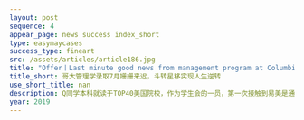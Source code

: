 ```yaml
---
layout: post
sequence: 4
appear_page: news success index_short
type: easymaycases
success_type: fineart
src: /assets/articles/article186.jpg
title: "Offer丨Last minute good news from management program at Columbia University"
title_short: 哥大管理学录取7月姗姗来迟，斗转星移实现人生逆转
use_short_title: nan
description: Q同学本科就读于TOP40美国院校，作为学生会的一员，第一次接触到易美是通过2018年在加州大学戴维斯分校举办的一场“对话精英”的活动。在此次活动中，易美教育创始人崔易宁先生详细阐述了易美的发展历史、战略规划以及对留学咨询行业的见解和感悟。在活动展台上，Q同学向易美创始人仔细询问了研究生申请规划等事宜，并决定签约易美教育
year: 2019
---
```


